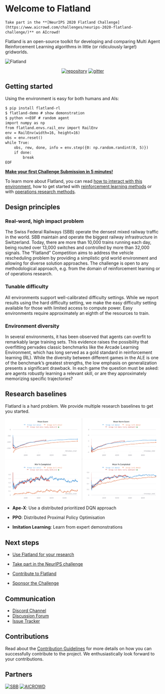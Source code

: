 Welcome to Flatland
===

```{admonition} Ongoing Challenge
Take part in the **[NeurIPS 2020 Flatland Challenge](https://www.aicrowd.com/challenges/neurips-2020-flatland-challenge/)** on AIcrowd!
```

Flatland is an open-source toolkit for developing and comparing Multi Agent Reinforcement Learning algorithms in little (or ridiculously large!) gridworlds.

![Flatland](https://i.imgur.com/9cNtWjs.gif)

<center><p>
<!--<a class="reference external" href="https://gitlab.aicrowd.com/flatland/flatland"><img alt="arxiv" src="http://img.shields.io/badge/cs.LG-arXiv%3A1809.00510-B31B1B.svg"></a>-->
<a class="reference external" href="https://gitlab.aicrowd.com/flatland/flatland"><img alt="repository" src="https://img.shields.io/static/v1?label=aicrowd.gitlab.com&amp;message=flatland/flatland&amp;color=%3CCOLOR%3E&amp;logo=gitlab"></a>
<a class="reference external" href="https://gitter.im/AIcrowd-HQ/flatland-rl"><img alt="gitter" src="https://img.shields.io/gitter/room/badges/shields.svg"></a>
</p></center

<!--
[![arxiv](http://img.shields.io/badge/cs.LG-arXiv%3A1809.00510-B31B1B.svg)](https://gitlab.aicrowd.com/flatland/flatland) 
[![repository](https://img.shields.io/static/v1?label=aicrowd.gitlab.com&message=flatland/flatland&color=%3CCOLOR%3E&logo=gitlab)](https://gitlab.aicrowd.com/flatland/flatland) 
[![gitter](https://img.shields.io/gitter/room/badges/shields.svg)](https://gitter.im/AIcrowd-HQ/flatland-rl)
-->


Getting started
---

Using the environment is easy for both humans and AIs:

```console
$ pip install flatland-rl
$ flatland-demo # show demonstration
$ python <<EOF # random agent
import numpy as np
from flatland.envs.rail_env import RailEnv
env = RailEnv(width=16, height=16)
obs = env.reset()
while True:
    obs, rew, done, info = env.step({0: np.random.randint(0, 5)})
    if done:
        break
EOF
```

**[Make your first Challenge Submission in 5 minutes!](first-submission)**

To learn more about Flatland, you can read [how to interact with this environment](flatland-env), how to get started with [reinforcement learning methods](flatland-rl) or with [operations research methods](flatland-or). 

Design principles
---

### Real-word, high impact problem

The Swiss Federal Railways (SBB) operate the densest mixed railway traffic in the world. SBB maintain and operate the biggest railway infrastructure in Switzerland. Today, there are more than 10,000 trains running each day, being routed over 13,000 switches and controlled by more than 32,000 signals. The “Flatland” Competition aims to address the vehicle rescheduling problem by providing a simplistic grid world environment and allowing for diverse solution approaches. The challenge is open to any methodological approach, e.g. from the domain of reinforcement learning or of operations research.


### Tunable difficulty 

All environments support well-calibrated difficulty settings. While we report results using the hard difficulty setting, we make the easy difficulty setting available for those with limited access to compute power. Easy environments require approximately an eighth of the resources to train.

### Environment diversity 

In several environments, it has been observed that agents can overfit to remarkably large training sets. This evidence raises the possibility that overfitting pervades classic benchmarks like the Arcade Learning Environment, which has long served as a gold standard in reinforcement learning (RL). While the diversity between different games in the ALE is one of the benchmark’s greatest strengths, the low emphasis on generalization presents a significant drawback. In each game the question must be asked: are agents robustly learning a relevant skill, or are they approximately memorizing specific trajectories?


Research baselines
---

Flatland is a hard problem. We provide multiple research baselines to get you started.

![](assets/images/experiments.png)

- **Ape-X**: Use a distributed prioritized DQN approach 

- **PPO**: Distributed Proximal Policy Optimisation

- **Imitation Learning**: Learn from expert demonstrations


Next steps
---

- [Use Flatland for your research](faq/research)

- [Take part in the NeurIPS challenge](first-submission)

- [Contribute to Flatland](contributing)

- [Sponsor the Challenge](mailto:hello@aicrowd.com)


Communication
---

* [Discord Channel](https://discord.com/invite/hCR3CZG)
* [Discussion Forum](https://discourse.aicrowd.com/c/neurips-2020-flatland-challenge)
* [Issue Tracker](https://gitlab.aicrowd.com/flatland/flatland/issues/)


Contributions
---

Read about the [Contribution Guidelines](contributing) for more details on how you can successfully contribute to the project. We enthusiastically look forward to your contributions.

Partners
---

<a href="https://sbb.ch" target="_blank"><img src="https://i.imgur.com/OSCXtde.png" alt="SBB"/></a> 
<a href="https://www.aicrowd.com"  target="_blank"><img src="https://avatars1.githubusercontent.com/u/44522764?s=200&v=4" alt="AICROWD"/></a>



